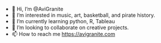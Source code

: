- 👋 Hi, I’m @AviGranite
- 👀 I’m interested in music, art, basketball, and pirate history.
- 🌱 I’m currently learning python, R, Tableau
- 💞️ I’m looking to collaborate on creative projects.
- 📫 How to reach me https://avigranite.com

<!---
AviGranite/AviGranite is a ✨ special ✨ repository because its `README.md` (this file) appears on your GitHub profile.
You can click the Preview link to take a look at your changes.
--->
